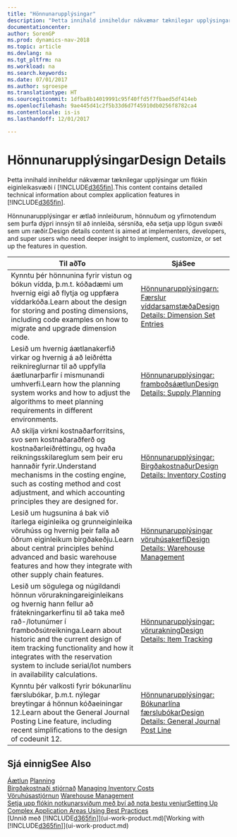```yaml
---
title: "Hönnunarupplýsingar"
description: "Þetta innihald inniheldur nákvæmar tæknilegar upplýsingar um flókin eiginleikasvæði í [!INCLUDE[d365fin](includes/d365fin_md.md)]."
documentationcenter: 
author: SorenGP
ms.prod: dynamics-nav-2018
ms.topic: article
ms.devlang: na
ms.tgt_pltfrm: na
ms.workload: na
ms.search.keywords: 
ms.date: 07/01/2017
ms.author: sgroespe
ms.translationtype: HT
ms.sourcegitcommit: 1dfba8b14019991c95f40ffd5f7fbaed5df414eb
ms.openlocfilehash: 9ae445d41c2f5b33d6d7f45910db0256f8782ca4
ms.contentlocale: is-is
ms.lasthandoff: 12/01/2017

---
```

# <a name="design-details"></a><span data-ttu-id="2b2e3-103">Hönnunarupplýsingar</span><span class="sxs-lookup"><span data-stu-id="2b2e3-103">Design Details</span></span>
<span data-ttu-id="2b2e3-104">Þetta innihald inniheldur nákvæmar tæknilegar upplýsingar um flókin eiginleikasvæði í [!INCLUDE[d365fin](includes/d365fin_md.md)].</span><span class="sxs-lookup"><span data-stu-id="2b2e3-104">This content contains detailed technical information about complex application features in [!INCLUDE[d365fin](includes/d365fin_md.md)].</span></span>  

 <span data-ttu-id="2b2e3-105">Hönnunarupplýsingar er ætlað innleiðurum, hönnuðum og yfirnotendum sem þurfa dýpri innsýn til að innleiða, sérsníða, eða setja upp lögun svæði sem um ræðir.</span><span class="sxs-lookup"><span data-stu-id="2b2e3-105">Design details content is aimed at implementers, developers, and super users who need deeper insight to implement, customize, or set up the features in question.</span></span>  

|<span data-ttu-id="2b2e3-106">**Til að**</span><span class="sxs-lookup"><span data-stu-id="2b2e3-106">**To**</span></span>|<span data-ttu-id="2b2e3-107">**Sjá**</span><span class="sxs-lookup"><span data-stu-id="2b2e3-107">**See**</span></span>|  
|------------|-------------|  
|<span data-ttu-id="2b2e3-108">Kynntu þér hönnunina fyrir vistun og bókun vídda, þ.m.t. kóðadæmi um hvernig eigi að flytja og uppfæra víddarkóða.</span><span class="sxs-lookup"><span data-stu-id="2b2e3-108">Learn about the design for storing and posting dimensions, including code examples on how to migrate and upgrade dimension code.</span></span>|[<span data-ttu-id="2b2e3-109">Hönnunarupplýsingarn: Færslur víddarsamstæða</span><span class="sxs-lookup"><span data-stu-id="2b2e3-109">Design Details: Dimension Set Entries</span></span>](design-details-dimension-set-entries.md)|  
|<span data-ttu-id="2b2e3-110">Lesið um hvernig áætlanakerfið virkar og hvernig á að leiðrétta reiknireglurnar til að uppfylla áætlunarþarfir í mismunandi umhverfi.</span><span class="sxs-lookup"><span data-stu-id="2b2e3-110">Learn how the planning system works and how to adjust the algorithms to meet planning requirements in different environments.</span></span>|[<span data-ttu-id="2b2e3-111">Hönnunarupplýsingar: framboðsáætlun</span><span class="sxs-lookup"><span data-stu-id="2b2e3-111">Design Details: Supply Planning</span></span>](design-details-supply-planning.md)|  
|<span data-ttu-id="2b2e3-112">Að skilja virkni kostnaðarforritsins, svo sem kostnaðaraðferð og kostnaðarleiðréttingu, og hvaða reikningsskilareglum sem þeir eru hannaðir fyrir.</span><span class="sxs-lookup"><span data-stu-id="2b2e3-112">Understand mechanisms in the costing engine, such as costing method and cost adjustment, and which accounting principles they are designed for.</span></span>|[<span data-ttu-id="2b2e3-113">Hönnunarupplýsingar: Birgðakostnaður</span><span class="sxs-lookup"><span data-stu-id="2b2e3-113">Design Details: Inventory Costing</span></span>](design-details-inventory-costing.md)|  
|<span data-ttu-id="2b2e3-114">Lesið um hugsunina á bak við ítarlega eiginleika og grunneiginleika vöruhúss og hvernig þeir falla að öðrum eiginleikum birgðakeðju.</span><span class="sxs-lookup"><span data-stu-id="2b2e3-114">Learn about central principles behind advanced and basic warehouse features and how they integrate with other supply chain features.</span></span>|[<span data-ttu-id="2b2e3-115">Hönnunarupplýsingar vöruhúsakerfi</span><span class="sxs-lookup"><span data-stu-id="2b2e3-115">Design Details: Warehouse Management</span></span>](design-details-warehouse-management.md)|  
|<span data-ttu-id="2b2e3-116">Lesið um sögulega og núgildandi hönnun vörurakningareiginleikans og hvernig hann fellur að frátekningarkerfinu til að taka með rað-/lotunúmer í framboðsútreikninga.</span><span class="sxs-lookup"><span data-stu-id="2b2e3-116">Learn about historic and the current design of item tracking functionality and how it integrates with the reservation system to include serial/lot numbers in availability calculations.</span></span>|[<span data-ttu-id="2b2e3-117">Hönnunarupplýsingar: vörurakning</span><span class="sxs-lookup"><span data-stu-id="2b2e3-117">Design Details: Item Tracking</span></span>](design-details-item-tracking.md)|  
|<span data-ttu-id="2b2e3-118">Kynntu þér valkosti fyrir bókunarlínu færslubókar, þ.m.t. nýlegar breytingar á hönnun kóðaeiningar 12.</span><span class="sxs-lookup"><span data-stu-id="2b2e3-118">Learn about the General Journal Posting Line feature, including recent simplifications to the design of codeunit 12.</span></span>|[<span data-ttu-id="2b2e3-119">Hönnunarupplýsingar: Bókunarlína færslubókar</span><span class="sxs-lookup"><span data-stu-id="2b2e3-119">Design Details: General Journal Post Line</span></span>](design-details-general-journal-post-line.md)|  

## <a name="see-also"></a><span data-ttu-id="2b2e3-120">Sjá einnig</span><span class="sxs-lookup"><span data-stu-id="2b2e3-120">See Also</span></span>  
 <span data-ttu-id="2b2e3-121">[Áætlun](production-planning.md) </span><span class="sxs-lookup"><span data-stu-id="2b2e3-121">[Planning](production-planning.md) </span></span>  
 <span data-ttu-id="2b2e3-122">[Birgðakostnaði stjórnað](finance-manage-inventory-costs.md) </span><span class="sxs-lookup"><span data-stu-id="2b2e3-122">[Managing Inventory Costs](finance-manage-inventory-costs.md) </span></span>  
 <span data-ttu-id="2b2e3-123">[Vöruhúsastjórnun](warehouse-manage-warehouse.md) </span><span class="sxs-lookup"><span data-stu-id="2b2e3-123">[Warehouse Management](warehouse-manage-warehouse.md) </span></span>  
 [<span data-ttu-id="2b2e3-124">Setja upp flókin notkunarsviðum með því að nota bestu venjur</span><span class="sxs-lookup"><span data-stu-id="2b2e3-124">Setting Up Complex Application Areas Using Best Practices</span></span>](set-up-complex-application-areas-using-best-practices.md)  
 <span data-ttu-id="2b2e3-125">[Unnið með [!INCLUDE[d365fin](includes/d365fin_md.md)]](ui-work-product.md)</span><span class="sxs-lookup"><span data-stu-id="2b2e3-125">[Working with [!INCLUDE[d365fin](includes/d365fin_md.md)]](ui-work-product.md)</span></span>

